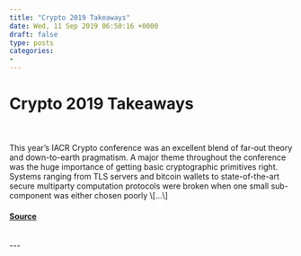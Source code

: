 ```yaml
---
title: "Crypto 2019 Takeaways"
date: Wed, 11 Sep 2019 06:50:16 +0000
draft: false
type: posts
categories: 
- 
---
```

# Crypto 2019 Takeaways

<br/>

<br/>
This year’s IACR Crypto conference was an excellent blend of far-out theory and down-to-earth pragmatism. A major theme throughout the conference was the huge importance of getting basic cryptographic primitives right. Systems ranging from TLS servers and bitcoin wallets to state-of-the-art secure multiparty computation protocols were broken when one small sub-component was either chosen poorly \[…\]

#### [Source](https://blog.trailofbits.com/2019/09/11/crypto-2019-takeaways/)

<br/>
---
